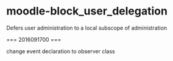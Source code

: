 moodle-block_user_delegation
============================

Defers user administration to a local subscope of administration

=== 2016091700 ===

change event declaration to observer class
